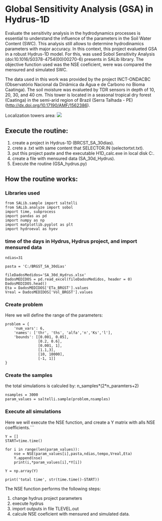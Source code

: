 # Global Sensitivity Analysis (GSA) in Hydrus-1D

Evaluate the sensitivity analysis in the hydrodynamics processes is essential to understand the influence of the parameters in the Soil Water Content (SWC). This analysis still allows to determine hydrodinamics parameters with major accuracy. In this context, this project evalueted GSA in a robust Hydrus-1D model. For this, was used Sobol Sensitivity Analysis (doi:10.1016/S0378-4754(00)00270-6) presents in SALib library. The objective function used was the NSE coeficient, were was compared the mensured and simulated SWC. 

The data used in this work was provided by the project INCT-ONDACBC (Observatório Nacional da Dinâmica da Água e de Carbono no Bioma Caatinga). The soil moisture was evalueted by TDR sensors in depth of 10, 20, 30, and 40 cm. This tower is located in a seasonal tropical dry forest (Caatinga) in the semi-arid region of Brazil (Serra Talhada - PE) (http://dx.doi.org/10.17190/AMF/1562386).

Localization towers area:
<img src = "https://github.com/ravellys/Soil-Moisture-estimator-with-Machine-Learn/blob/master/localiza%C3%A7%C3%A3o.png">

## Execute the routine:
1. create a project in Hydrus-1D (BRCST_SA_30dias). 
2. crete a .txt with same content that SELECTOR.IN (selectortxt.txt).
3. put this project paste and the executable H1D_calc.exe in local disk C:.
4. create a file with mensured data (SA_30d_Hydrus).
5. Execute the routine (GSA_hydrus.py)

## How the routine works:

### Libraries used

```
from SALib.sample import saltelli
from SALib.analyze import sobol
import time, subprocess
import pandas as pd
import numpy as np
import matplotlib.pyplot as plt
import hydroeval as hyev
```

### time of the days in Hydrus, Hydrus project, and import mensured data

```
ndias=31

pasta = 'C:/BRGST_SA_30dias'

fileDadosMedidos='SA_30d_Hydrus.xlsx'
DadosMEDIDOS = pd.read_excel(fileDadosMedidos, header = 0)
DadosMEDIDOS.head()
Eta = DadosMEDIDOS['ETa_BRGST'].values
Vreal = DadosMEDIDOS['Vol_BRGST'].values
```

### Create problem

Here we will define the range of the parameters:
```
problem = {
    'num_vars': 6,
    'names': ['thr', 'ths', 'alfa','n','Ks','l'],
    'bounds': [[0.001, 0.05],
               [0.2, 0.6],
               [0.001, 1],
               [1.1,3],
               [10, 10000],
               [-1, 1]]
}
```

### Create the samples 

the total simulations is calculed by: n_samples*(2*n_paramters+2)
```
nsamples = 3000
param_values = saltelli.sample(problem,nsamples)
```

### Execute all simulations

Here we will execute the NSE function, and create a Y matrix with alls NSE coefficients.```
```
Y = []
START=time.time()

for i in range(len(param_values)): 
    nse = NSE(param_values[i],pasta,ndias,tempo,Vreal,Eta)
    Y.append(nse)
    print(i,*param_values[i],*Y[i])

Y = np.array(Y)

print('total time', str(time.time()-START))
```

The NSE function performs the following steps:
1. change hydrus project parameters
2. execute hydrus
3. import outputs in file TLEVEL.out
4. calcule NSE coeficient with mensured and simulated data.
